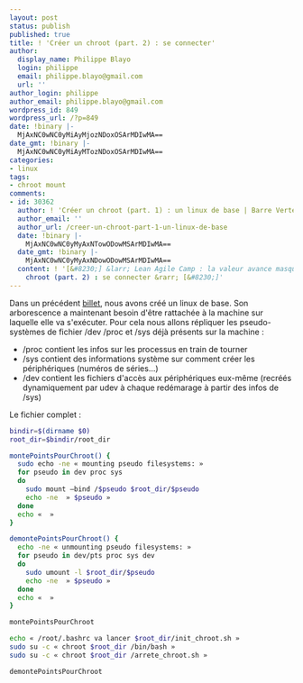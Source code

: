 ```yaml
---
layout: post
status: publish
published: true
title: ! 'Créer un chroot (part. 2) : se connecter'
author:
  display_name: Philippe Blayo
  login: philippe
  email: philippe.blayo@gmail.com
  url: ''
author_login: philippe
author_email: philippe.blayo@gmail.com
wordpress_id: 849
wordpress_url: /?p=849
date: !binary |-
  MjAxNC0wNC0yMiAyMjozNDoxOSArMDIwMA==
date_gmt: !binary |-
  MjAxNC0wNC0yMiAyMTozNDoxOSArMDIwMA==
categories:
- linux
tags:
- chroot mount
comments:
- id: 30362
  author: ! 'Créer un chroot (part. 1) : un linux de base | Barre Verte !'
  author_email: ''
  author_url: /creer-un-chroot-part-1-un-linux-de-base
  date: !binary |-
    MjAxNC0wNC0yMyAxNTowODowMSArMDIwMA==
  date_gmt: !binary |-
    MjAxNC0wNC0yMyAxNDowODowMSArMDIwMA==
  content: ! '[&#8230;] &larr; Lean Agile Camp : la valeur avance masquée Créer un
    chroot (part. 2) : se connecter &rarr; [&#8230;]'
---
```

<p>Dans un précédent <a href="/creer-un-chroot-part-1-un-linux-de-base">billet</a>, nous avons créé un linux de base. Son arborescence a maintenant besoin d'être rattachée à la machine sur laquelle elle va s'exécuter. Pour cela nous allons répliquer les pseudo-systèmes de fichier /dev /proc et /sys déjà présents sur la machine :</p>
<ul>
<li>/proc contient les infos sur les processus en train de tourner</li>
<li>/sys contient des informations système sur comment créer les périphériques (numéros de séries...)</li>
<li>/dev contient les fichiers d'accès aux périphériques eux-même (recréés dynamiquement par udev à chaque redémarage à partir des infos de /sys)</li>
</ul>
<p>Le fichier complet :</p>

````bash
bindir=$(dirname $0)
root_dir=$bindir/root_dir

montePointsPourChroot() {
  sudo echo -ne « mounting pseudo filesystems: »
  for pseudo in dev proc sys
  do
    sudo mount –bind /$pseudo $root_dir/$pseudo
    echo -ne  » $pseudo »
  done
  echo «  »
}

demontePointsPourChroot() {
  echo -ne « unmounting pseudo filesystems: »
  for pseudo in dev/pts proc sys dev
  do
    sudo umount -l $root_dir/$pseudo
    echo -ne  » $pseudo »
  done
  echo «  »
}

montePointsPourChroot

echo « /root/.bashrc va lancer $root_dir/init_chroot.sh »
sudo su -c « chroot $root_dir /bin/bash »
sudo su -c « chroot $root_dir /arrete_chroot.sh »

demontePointsPourChroot
````
